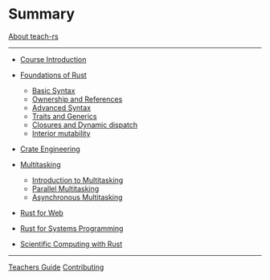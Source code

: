 # Summary

[About teach-rs](README.md)

---

- [Course Introduction](exercises/1-course-introduction/README.md)
- [Foundations of Rust]()
	- [Basic Syntax](exercises/2-foundations-of-rust/1-basic-syntax/basic-syntax.md)
	- [Ownership and References](exercises/2-foundations-of-rust/2-ownership-and-references/README.md)
	- [Advanced Syntax](exercises/2-foundations-of-rust/3-advanced-syntax/README.md)
	- [Traits and Generics](exercises/2-foundations-of-rust/4-traits-and-generics/README.md)
	- [Closures and Dynamic dispatch](exercises/2-foundations-of-rust/5-closures-and-dynamic-dispatch/README.md)
	- [Interior mutability](exercises/2-foundations-of-rust/6-interior-mutability/README.md)

- [Crate Engineering](exercises/3-crate-engineering/README.md)

- [Multitasking]()
	- [Introduction to Multitasking](exercises/4-multitasking/1-introduction-to-multitasking/introduction-to-multitasking.md)
	- [Parallel Multitasking](exercises/4-multitasking/2-parallel-multitasking/parallel-multitasking.md)
	- [Asynchronous Multitasking](exercises/4-multitasking/3-asynchronous-multitasking/asynchronous-multitasking.md)

- [Rust for Web](exercises/5-rust-for-web/README.md)

- [Rust for Systems Programming](exercises/6-rust-for-systems-programming/README.md)

- [Scientific Computing with Rust](exercises/7-scientific-computing-with-rust/README.md)

---

[Teachers Guide](teachers_guide.md)
[Contributing](CONTRIBUTING.md)